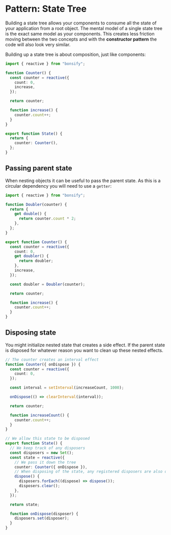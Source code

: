 # Pattern: State Tree

Building a state tree allows your components to consume all the state of your application from a root object. The mental model of a single state tree is the exact same model as your components. This creates less friction moving between the two concepts and with the **constructor pattern** the code will also look very similar.

Building up a state tree is about composition, just like components:

```ts
import { reactive } from "bonsify";

function Counter() {
  const counter = reactive({
    count: 0,
    increase,
  });

  return counter;

  function increase() {
    counter.count++;
  }
}

export function State() {
  return {
    counter: Counter(),
  };
}
```

## Passing parent state

When nesting objects it can be useful to pass the parent state. As this is a circular dependency you will need to use a `getter`:

```ts
import { reactive } from "bonsify";

function Doubler(counter) {
  return {
    get double() {
      return counter.count * 2;
    },
  };
}

export function Counter() {
  const counter = reactive({
    count: 0,
    get doubler() {
      return doubler;
    },
    increase,
  });

  const doubler = Doubler(counter);

  return counter;

  function increase() {
    counter.count++;
  }
}
```

## Disposing state

You might initialize nested state that creates a side effect. If the parent state is disposed for whatever reason you want to clean up these nested effects.

```ts
// The counter creates an interval effect
function Counter({ onDispose }) {
  const counter = reactive({
    count: 0,
  });

  const interval = setInterval(increaseCount, 1000);

  onDispose(() => clearInterval(interval));

  return counter;

  function increaseCount() {
    counter.count++;
  }
}

// We allow this state to be disposed
export function State() {
  // We keep track of any disposers
  const disposers = new Set();
  const state = reactive({
    // We pass it down the tree
    counter: Counter({ onDispose }),
    // When disposing of the state, any registered disposers are also disposed
    dispose() {
      disposers.forEach((dispose) => dispose());
      disposers.clear();
    },
  });

  return state;

  function onDispose(disposer) {
    disposers.set(disposer);
  }
}
```
